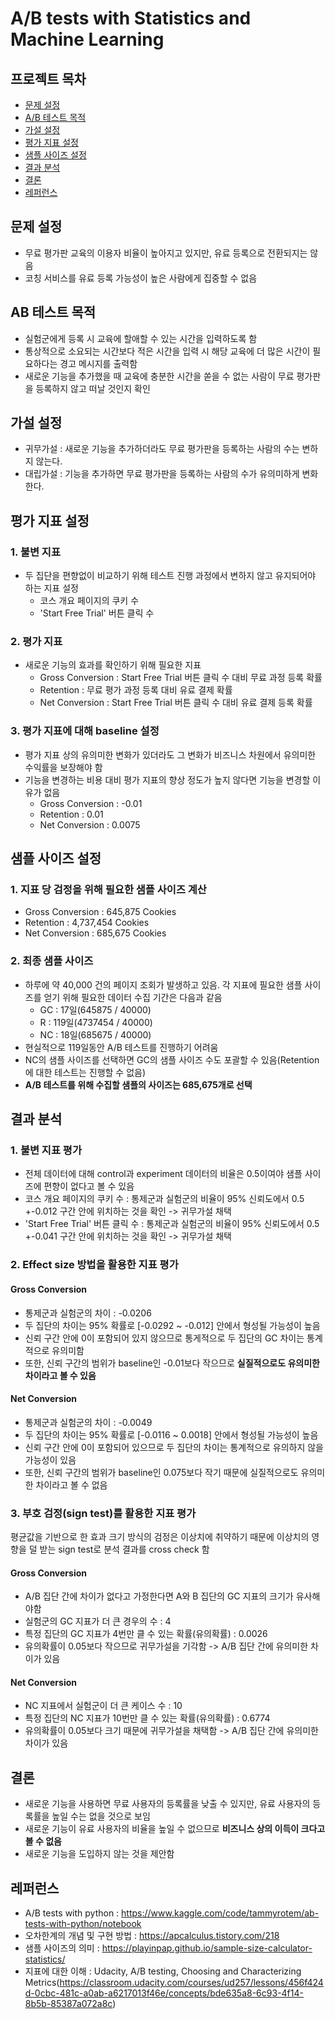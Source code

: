 # A/B tests with Statistics and Machine Learning

## 프로젝트 목차

- [문제 설정](#문제-설정)
- [A/B 테스트 목적](#AB-테스트-목적)
- [가설 설정](#가설-설정)
- [평가 지표 설정](#평가-지표-설정)
- [샘플 사이즈 설정](#샘플-사이즈-설정)
- [결과 분석](#결과-분석)
- [결론](#결론)
- [레퍼런스](#레퍼런스)

## 문제 설정

- 무료 평가판 교육의 이용자 비율이 높아지고 있지만, 유료 등록으로 전환되지는 않음
- 코칭 서비스를 유료 등록 가능성이 높은 사람에게 집중할 수 없음

## AB 테스트 목적

- 실험군에게 등록 시 교육에 할애할 수 있는 시간을 입력하도록 함
- 통상적으로 소요되는 시간보다 적은 시간을 입력 시 해당 교육에 더 많은 시간이 필요하다는 경고 메시지를 출력함
- 새로운 기능을 추가했을 때 교육에 충분한 시간을 쏟을 수 없는 사람이 무료 평가판을 등록하지 않고 떠날 것인지 확인

## 가설 설정
- 귀무가설 : 새로운 기능을 추가하더라도 무료 평가판을 등록하는 사람의 수는 변하지 않는다.
- 대립가설 : 기능을 추가하면 무료 평가판을 등록하는 사람의 수가 유의미하게 변화한다.

## 평가 지표 설정

### 1. 불변 지표
- 두 집단을 편향없이 비교하기 위해 테스트 진행 과정에서 변하지 않고 유지되어야 하는 지표 설정
  - 코스 개요 페이지의 쿠키 수
  - 'Start Free Trial' 버튼 클릭 수

### 2. 평가 지표
- 새로운 기능의 효과를 확인하기 위해 필요한 지표
  - Gross Conversion : Start Free Trial 버튼 클릭 수 대비 무료 과정 등록 확률
  - Retention : 무료 평가 과정 등록 대비 유료 결제 확률
  - Net Conversion : Start Free Trial 버튼 클릭 수 대비 유료 결제 등록 확률

### 3. 평가 지표에 대해 baseline 설정
- 평가 지표 상의 유의미한 변화가 있더라도 그 변화가 비즈니스 차원에서 유의미한 수익률을 보장해야 함
- 기능을 변경하는 비용 대비 평가 지표의 향상 정도가 높지 않다면 기능을 변경할 이유가 없음
  - Gross Conversion : -0.01
  - Retention : 0.01
  - Net Conversion : 0.0075 

## 샘플 사이즈 설정

### 1. 지표 당 검정을 위해 필요한 샘플 사이즈 계산

- Gross Conversion : 645,875 Cookies
- Retention : 4,737,454 Cookies
- Net Conversion : 685,675 Cookies

### 2. 최종 샘플 사이즈

- 하루에 약 40,000 건의 페이지 조회가 발생하고 있음. 각 지표에 필요한 샘플 사이즈를 얻기 위해 필요한 데이터 수집 기간은 다음과 같음
  - GC : 17일(645875 / 40000)
  - R : 119일(4737454 / 40000)
  - NC : 18일(685675 / 40000)
- 현실적으로 119일동안 A/B 테스트를 진행하기 어려움
- NC의 샘플 사이즈를 선택하면 GC의 샘플 사이즈 수도 포괄할 수 있음(Retention에 대한 테스트는 진행할 수 없음)
- **A/B 테스트를 위해 수집할 샘플의 사이즈는 685,675개로 선택**

## 결과 분석

### 1. 불변 지표 평가

- 전체 데이터에 대해 control과 experiment 데이터의 비율은 0.5이여야 샘플 사이즈에 편향이 없다고 볼 수 있음
- 코스 개요 페이지의 쿠키 수 : 통제군과 실험군의 비율이 95% 신뢰도에서 0.5 +-0.012 구간 안에 위치하는 것을 확인 -> 귀무가설 채택
- 'Start Free Trial' 버튼 클릭 수 : 통제군과 실험군의 비율이 95% 신뢰도에서 0.5 +-0.041 구간 안에 위치하는 것을 확인 -> 귀무가설 채택

### 2. Effect size 방법을 활용한 지표 평가

#### Gross Conversion

- 통제군과 실험군의 차이 : -0.0206
- 두 집단의 차이는 95% 확률로 [-0.0292 ~ -0.012] 안에서 형성될 가능성이 높음
- 신뢰 구간 안에 0이 포함되어 있지 않으므로 통게적으로 두 집단의 GC 차이는 통계적으로 유의미함
- 또한, 신뢰 구간의 범위가 baseline인 -0.01보다 작으므로 **실질적으로도 유의미한 차이라고 볼 수 있음**

#### Net Conversion

- 통제군과 실험군의 차이 : -0.0049
- 두 집단의 차이는 95% 확률로 [-0.0116 ~ 0.0018] 안에서 형성될 가능성이 높음
- 신뢰 구간 안에 0이 포함되어 있으므로 두 집단의 차이는 통계적으로 유의하지 않을 가능성이 있음
- 또한, 신뢰 구간의 범위가 baseline인 0.075보다 작기 때문에 실질적으로도 유의미한 차이라고 볼 수 없음

### 3. 부호 검정(sign test)를 활용한 지표 평가

평균값을 기반으로 한 효과 크기 방식의 검정은 이상치에 취약하기 때문에 이상치의 영향을 덜 받는 sign test로 분석 결과를 cross check 함

#### Gross Conversion

- A/B 집단 간에 차이가 없다고 가정한다면 A와 B 집단의 GC 지표의 크기가 유사해야함
- 실험군의 GC 지표가 더 큰 경우의 수 : 4
- 특정 집단의 GC 지표가 4번만 클 수 있는 확률(유의확률) : 0.0026
- 유의확률이 0.05보다 작으므로 귀무가설을 기각함 -> A/B 집단 간에 유의미한 차이가 있음

#### Net Conversion 

- NC 지표에서 실험군이 더 큰 케이스 수 : 10
- 특정 집단의 NC 지표가 10번만 클 수 있는 확률(유의확률) : 0.6774
- 유의확률이 0.05보다 크기 때문에 귀무가설을 채택함 -> A/B 집단 간에 유의미한 차이가 있음

## 결론

- 새로운 기능을 사용하면 무료 사용자의 등록률을 낮출 수 있지만, 유료 사용자의 등록률을 높일 수는 없을 것으로 보임
- 새로운 기능이 유료 사용자의 비율을 높일 수 없으므로 **비즈니스 상의 이득이 크다고 볼 수 없음**
- 새로운 기능을 도입하지 않는 것을 제안함

## 레퍼런스

- A/B tests with python : https://www.kaggle.com/code/tammyrotem/ab-tests-with-python/notebook
- 오차한계의 개념 및 구현 방법 : https://apcalculus.tistory.com/218
- 샘플 사이즈의 의미 : https://playinpap.github.io/sample-size-calculator-statistics/
- 지표에 대한 이해 : Udacity, A/B testing, Choosing and Characterizing Metrics(https://classroom.udacity.com/courses/ud257/lessons/456f424d-0cbc-481c-a0ab-a6217013f46e/concepts/bde635a8-6c93-4f14-8b5b-85387a072a8c)
